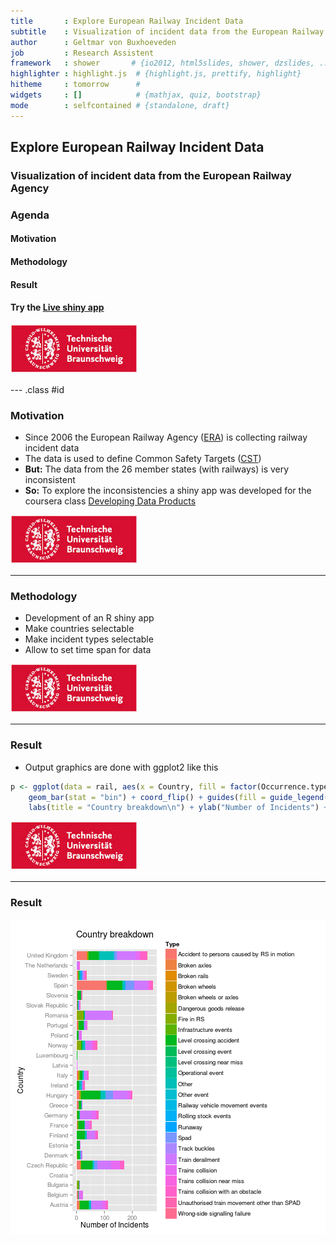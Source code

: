 ```yaml
---
title       : Explore European Railway Incident Data
subtitle    : Visualization of incident data from the European Railway Agency
author      : Geltmar von Buxhoeveden
job         : Research Assistent
framework   : shower       # {io2012, html5slides, shower, dzslides, ...}
highlighter : highlight.js  # {highlight.js, prettify, highlight}
hitheme     : tomorrow      # 
widgets     : []            # {mathjax, quiz, bootstrap}
mode        : selfcontained # {standalone, draft}
---
```


## Explore European Railway Incident Data
### Visualization of incident data from the European Railway Agency

### **Agenda**
#### Motivation
#### Methodology
#### Result
#### Try the [Live shiny app](http://geltmar.shinyapps.io/spielwiese)
<footer class = 'logo'>
<img src = 'assets/img/logo.jpeg'></img>
</footer>

--- .class #id 

### Motivation
* Since 2006 the European Railway Agency ([ERA](http://www.era.europa.eu)) is collecting railway incident data
* The data is used to define Common Safety Targets ([CST](http://www.era.europa.eu/Core-Activities/Safety/Safety-Performance/Pages/Common-Safety-Targets.aspx))
* **But:** The data from the 26 member states (with railways) is very inconsistent
* **So:** To explore the inconsistencies a shiny app was developed for the coursera class [Developing Data Products](https://class.coursera.org/devdataprod-002)

<footer class = 'logo'>
<img src = 'assets/img/logo.jpeg'></img>
</footer>

---

### Methodology
* Development of an R shiny app
* Make countries selectable
* Make incident types selectable
* Allow to set time span for data

<footer class = 'logo'>
<img src = 'assets/img/logo.jpeg'></img>
</footer>

---

### Result
* Output graphics are done with ggplot2 like this

```r
p <- ggplot(data = rail, aes(x = Country, fill = factor(Occurrence.type))) + 
    geom_bar(stat = "bin") + coord_flip() + guides(fill = guide_legend(title = "Type")) + 
    labs(title = "Country breakdown\n") + ylab("Number of Incidents") + xlab("Country")
```

<footer class = 'logo'>
<img src = 'assets/img/logo.jpeg'></img>
</footer>

---

### Result
![plot of chunk unnamed-chunk-2](assets/fig/unnamed-chunk-2.png) 



